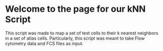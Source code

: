 # Welcome to the page for our kNN Script

This script was made to map a set of test cells to their k nearest neighbors in a set of atlas cells. Particularly, this script was meant to take Flow cytometry data and FCS files as input.
